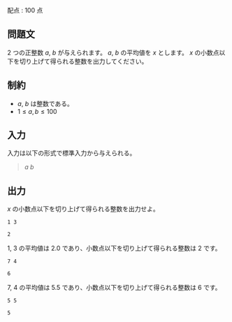 配点 : $100$ 点

## 問題文

$2$ つの正整数 $a$, $b$ が与えられます。
$a$, $b$ の平均値を $x$ とします。
$x$ の小数点以下を切り上げて得られる整数を出力してください。

## 制約

- $a$, $b$ は整数である。
- $1 \leq a, b \leq 100$

## 入力

入力は以下の形式で標準入力から与えられる。

> $a$ $b$

## 出力

$x$ の小数点以下を切り上げて得られる整数を出力せよ。

```input1
1 3
```

```output1
2
```

$1$, $3$ の平均値は $2.0$ であり、小数点以下を切り上げて得られる整数は $2$ です。

```input2
7 4
```

```output2
6
```

$7$, $4$ の平均値は $5.5$ であり、小数点以下を切り上げて得られる整数は $6$ です。

```input3
5 5
```

```output3
5
```